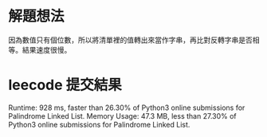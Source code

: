 # 解題想法
因為數值只有個位數，所以將清單裡的值轉出來當作字串，再比對反轉字串是否相等。結果速度很慢。

# leecode 提交結果
Runtime: 928 ms, faster than 26.30% of Python3 online submissions for Palindrome Linked List.
Memory Usage: 47.3 MB, less than 27.30% of Python3 online submissions for Palindrome Linked List.

